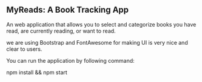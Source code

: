 ## MyReads: A Book Tracking App

An web application that allows you to select and categorize books you have read, are currently reading, or want to read. 

we are using Bootstrap and FontAwesome for making UI is very nice and clear to users.

You can run the application by following command:

npm install && npm start

